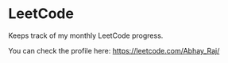 # LeetCode
Keeps track of my monthly LeetCode progress.

You can check the profile here: https://leetcode.com/Abhay_Raj/
